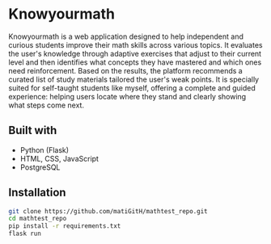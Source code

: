 # Knowyourmath

Knowyourmath is a web application designed to help independent and curious students improve their math skills across various topics. It evaluates the user's knowledge through adaptive exercises that adjust to their current level and then identifies what concepts they have mastered and which ones need reinforcement. 
Based on the results, the platform recommends a curated list of study materials tailored the user's weak points. It is specially suited for self-taught students like myself, offering a complete and guided experience: helping users locate where they stand and clearly showing what steps come next.

## Built with

- Python (Flask)
- HTML, CSS, JavaScript
- PostgreSQL

## Installation

```bash
git clone https://github.com/matiGitH/mathtest_repo.git
cd mathtest_repo
pip install -r requirements.txt
flask run

